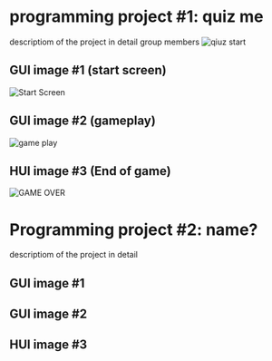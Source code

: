 # programming project #1: quiz me
descriptiom of the project in detail
group members ![qiuz start]()

## GUI image #1 (start screen)

![Start Screen](https://user-images.githubusercontent.com/101122303/160848471-d2246fd7-0b65-49ad-be6a-2aebc8102462.png)

## GUI image #2 (gameplay)

![game play](https://user-images.githubusercontent.com/101122303/160849880-49d36da9-556d-49e4-9491-6e77c0bdcac5.png)

## HUI image #3 (End of game)
![GAME OVER](https://user-images.githubusercontent.com/101122303/160849986-c90c6612-08b1-4b12-ab7f-775666a80ecb.png)


# Programming project #2: name?
descriptiom of the project in detail
## GUI image #1
## GUI image #2
## HUI image #3

